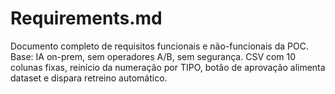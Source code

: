 # Requirements.md

Documento completo de requisitos funcionais e não-funcionais da POC.
Base: IA on-prem, sem operadores A/B, sem segurança.
CSV com 10 colunas fixas, reinício da numeração por TIPO, botão de aprovação alimenta dataset e dispara retreino automático.

